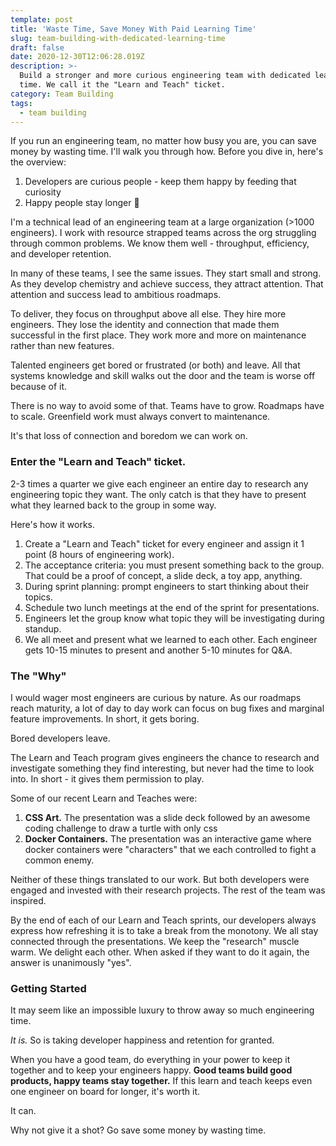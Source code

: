 ```yaml
---
template: post
title: 'Waste Time, Save Money With Paid Learning Time'
slug: team-building-with-dedicated-learning-time
draft: false
date: 2020-12-30T12:06:28.019Z
description: >-
  Build a stronger and more curious engineering team with dedicated learning
  time. We call it the "Learn and Teach" ticket. 
category: Team Building
tags:
  - team building
---
```

If you run an engineering team, no matter how busy you are, you can save money by wasting time. I'll walk you through how. Before you dive in, here's the overview:

1. Developers are curious people - keep them happy by feeding that curiosity
2. Happy people stay longer 🤯

I'm a technical lead of an engineering team at a large organization (>1000 engineers). I work with resource strapped teams across the org struggling through common problems. We know them well - throughput, efficiency, and developer retention.

In many of these teams, I see the same issues. They start small and strong. As they develop chemistry and achieve success, they attract attention. That attention and success lead to ambitious roadmaps.

To deliver, they focus on throughput above all else. They hire more engineers. They lose the identity and connection that made them successful in the first place. They work more and more on maintenance rather than new features.

Talented engineers get bored or frustrated (or both) and leave. All that systems knowledge and skill walks out the door and the team is worse off because of it.

There is no way to avoid some of that. Teams have to grow. Roadmaps have to scale. Greenfield work must always convert to maintenance.

It's that loss of connection and boredom we can work on.

### Enter the "Learn and Teach" ticket.

2-3 times a quarter we give each engineer an entire day to research any engineering topic they want. The only catch is that they have to present what they learned back to the group in some way.

Here's how it works.

1. Create a "Learn and Teach" ticket for every engineer and assign it 1 point (8 hours of engineering work).
2. The acceptance criteria: you must present something back to the group. That could be a proof of concept, a slide deck, a toy app, anything.
3. During sprint planning: prompt engineers to start thinking about their topics.
4. Schedule two lunch meetings at the end of the sprint for presentations.
5. Engineers let the group know what topic they will be investigating during standup.
6. We all meet and present what we learned to each other. Each engineer gets 10-15 minutes to present and another 5-10 minutes for Q&A.

### The "Why"

I would wager most engineers are curious by nature. As our roadmaps reach maturity, a lot of day to day work can focus on bug fixes and marginal feature improvements. In short, it gets boring.

Bored developers leave.

The Learn and Teach program gives engineers the chance to research and investigate something they find interesting, but never had the time to look into. In short - it gives them permission to play.

Some of our recent Learn and Teaches were:

1. **CSS Art.** The presentation was a slide deck followed by an awesome coding challenge to draw a turtle with only css
2. **Docker Containers.** The presentation was an interactive game where docker containers were "characters" that we each controlled to fight a common enemy.

Neither of these things translated to our work. But both developers were engaged and invested with their research projects. The rest of the team was inspired.

By the end of each of our Learn and Teach sprints, our developers always express how refreshing it is to take a break from the monotony. We all stay connected through the presentations. We keep the "research" muscle warm. We delight each other. When asked if they want to do it again, the answer is unanimously "yes".

### Getting Started

It may seem like an impossible luxury to throw away so much engineering time.

_It is._ So is taking developer happiness and retention for granted. 

When you have a good team, do everything in your power to keep it together and to keep your engineers happy. **Good teams build good products, happy teams stay together.** If this learn and teach keeps even one engineer on board for longer, it's worth it. 

It can. 

Why not give it a shot? Go save some money by wasting time.
